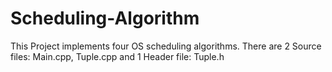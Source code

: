 # Scheduling-Algorithm
This Project implements four OS scheduling algorithms.
There are 2 Source files: Main.cpp, Tuple.cpp and 1 Header file: Tuple.h

